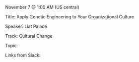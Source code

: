 November 7 @ 1:00 AM (US central)

Title: Apply Genetic Engineering to Your Organizational Culture

Speaker: Liat Palace

Track: Cultural Change

Topic:

Links from Slack:

